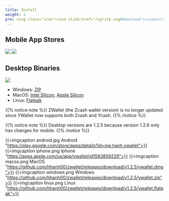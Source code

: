 ```yaml
---
title: Install
weight: 1
pre: <svg class="icon"><use xlink:href="/sprite.svg#download"></use></svg>
---
```


## Mobile App Stores

<a href="https://play.google.com/store/apps/details?id=me.hanh.ywallet"><img class="download-badge" src="../google-store-badge.svg"></a>
<a href="https://apps.apple.com/us/app/ywallet/id1583859229"><img class="download-badge" src="../apple-store-badge.svg"></a>

## Desktop Binaries
<a href="https://www.microsoft.com/en-us/p/ywallet/9pjz924hs2s6"><img class="download-badge" src="../microsoft-store-badge.svg"></a>
- Windows: [ZIP](https://github.com/hhanh00/zwallet/releases/download/v1.2.5/ywallet.zip)
- MacOS: [Intel Silicon](https://github.com/hhanh00/zwallet/releases/download/v1.2.5/ywallet.dmg), [Apple Silicon](https://github.com/hhanh00/zwallet/releases/download/v1.2.5/ywallet-m1.dmg)
- Linux: [Flatpak](https://github.com/hhanh00/zwallet/releases/download/v1.2.5/ywallet.flatpak)


{{% notice note %}}
ZWallet (the Zcash wallet version) is no longer updated since YWallet now supports both Zcash and Ycash. 
{{% /notice %}} 

{{% notice note %}}
Desktop versions are 1.2.5 because version 1.2.6 only has changes for mobile.
{{% /notice %}} 


{{<imgcaption android.jpg Android "https://play.google.com/store/apps/details?id=me.hanh.ywallet">}}
{{<imgcaption iphone.png Iphone "https://apps.apple.com/us/app/ywallet/id1583859229">}}
{{<imgcaption macos.png MacOS "https://github.com/hhanh00/zwallet/releases/download/v1.2.5/ywallet.dmg">}}
{{<imgcaption windows.png Windows "https://github.com/hhanh00/zwallet/releases/download/v1.2.5/ywallet.zip">}}
{{<imgcaption linux.png Linux "https://github.com/hhanh00/zwallet/releases/download/v1.2.5/ywallet.flatpak">}}
